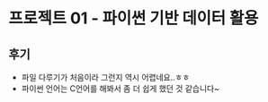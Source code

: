 # 프로젝트 01 - 파이썬 기반 데이터 활용

## 후기

- 파일 다루기가 처음이라 그런지 역시 어렵네요..ㅎㅎ
- 파이썬 언어는 C언어를 해봐서 좀 더 쉽게 했던 것 같습니다~
